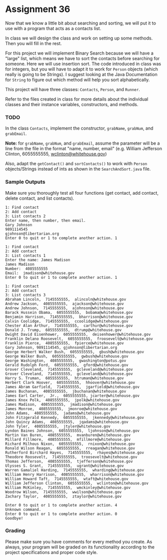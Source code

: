 # Assignment 36

Now that we know a little bit about searching and sorting, we will put it to use with a program that acts as a contacts list.

In class we will design the class and work on setting up some methods. Then you will fill in the rest.

For this project we will implement Binary Search because we will have a "large" list, which means we have to sort the contacts
before searching for someone. Here we will use insertion sort. The code introduced in class was for integers, but you will have to
adapt it to work for `Person` objects (which really is going to be Strings). I suggest looking at the Java Documentation for `String` to
figure out which method will help you sort alphabetically.

This project will have three classes: `Contacts`, `Person`, and `Runner`.

Refer to the files created in class for more details about the individual classes and their instance variables, constructors, and methods.

### TODO

In the class `Contacts`, implement the constructor, `grabName`, `grabNum`, and `grabEmail`.

**Note:** for `grabName`, `grabNum`, and `grabEmail`, assume the parameter will be a line from the file in the format "name, number, email" (e.g. William Jefferson Clinton, 6055555555, wclinton@whitehouse.gov)

Also, adapt the `getContact()` and `sortContacts()` to work with `Person` objects/Strings instead of ints as shown in the `SearchAndSort.java` file.

### Sample Outputs

Make sure you thoroughly test all four functions (get contact, add contact, delete contact, and list contacts).

```
1: Find contact
2: Add contact
3: List contacts 2
Enter name, then number, then email.
Gary Johnson
9891114545
gjohnson@libertarian.org
Enter 0 to quit or 1 to complete another action. 1

1: Find contact
2: Add contact
3: List contacts 1
Enter the name: James Madison
James Madison
Number:  4085555555
Email:  jmadison@whitehouse.gov
Enter 0 to quit or 1 to complete another action. 1

1: Find contact
2: Add contact
3: List contacts 3
Abraham Lincoln,  7145555555,  alincoln@whitehouse.gov
Andrew Jackson,  4085555555,  ajackson@whitehouse.gov
Andrew Johnson,  7145555555,  ajohnson@whitehouse.gov
Barack Hussein Obama,  6055555555,  bobama@whitehouse.gov
Benjamin Harrison,  7145555555,  bharrison@whitehouse.gov
Calvin Coolidge,  7145555555,  ccoolidge@whitehouse.gov
Chester Alan Arthur,  7145555555,  carthur@whitehouse.gov
Donald J. Trump,  6055555555,  dtrump@whitehouse.gov
Dwight David Eisenhower,  6055555555,  deisenhower@whitehouse.gov
Franklin Delano Roosevelt,  6055555555,  froosevelt@whitehouse.gov
Franklin Pierce,  4085555555,  fpierce@whitehouse.gov
Gary Johnson, 9891114545, gjohnson@libertarian.org
George Herbert Walker Bush,  6055555555,  gbush@whitehouse.gov
George Walker Bush,  6055555555,  gwbush@whitehouse.gov
George Washington,  4085555555,  gwashington@potus.gov
Gerald Rudolph Ford,  6055555555,  gford@whitehouse.gov
Grover Cleveland,  7145555555,  gcleveland@whitehouse.gov
Grover Cleveland,  7145555555,  gcleveland@whitehouse.gov
Harry S. Truman,  6055555555,  htruman@whitehouse.gov
Herbert Clark Hoover,  6055555555,  hhoover@whitehouse.gov
James Abram Garfield,  7145555555,  jgarfield@whitehouse.gov
James Buchanan,  4085555555,  jbuchanan@whitehouse.gov
James Earl Carter,  Jr.,  6055555555, jcarter@whitehouse.gov
James Knox Polk,  4085555555,  jpolk@whitehouse.gov
James Madison,  4085555555,  jmadison@whitehouse.gov
James Monroe,  4085555555,  jmonroe@whitehouse.gov
John Adams,  4085555555,  jadams@whitehouse.gov
John Fitzgerald Kennedy,  6055555555,  jkennedy@whitehouse.gov
John Quincy Adams,  4085555555,  jqadams@whitehouse.gov
John Tyler,  4085555555,  jtyler@whitehouse.gov
Lyndon Baines Johnson,  6055555555,  ljohnson@whitehouse.gov
Martin Van Buren,  4085555555,  mvanburen@whitehouse.gov
Millard Fillmore,  4085555555,  mfillmore@whitehouse.gov
Richard Milhous Nixon,  6055555555,  rnixon@whitehouse.gov
Ronald Wilson Reagan,  6055555555,  rreagan@whitehouse.gov
Rutherford Birchard Hayes,  7145555555,  rhayes@whitehouse.gov
Theodore Roosevelt,  7145555555,  troosevelt@whitehouse.gov
Thomas Jefferson,  4085555555,  tjefferson@whitehouse.gov
Ulysses S. Grant,  7145555555,  ugrant@whitehouse.gov
Warren Gamaliel Harding,  7145555555,  wharding@whitehouse.gov
William Henry Harrison,  4085555555,  wharrison@whitehouse.gov
William Howard Taft,  7145555555,  wtaft@whitehouse.gov
William Jefferson Clinton,  6055555555,  wclinton@whitehouse.gov
William McKinley,  7145555555,  wmckinley@whitehouse.gov
Woodrow Wilson,  7145555555,  wwilson@whitehouse.gov
Zachary Taylor,  4085555555,  ztaylor@whitehouse.gov

Enter 0 to quit or 1 to complete another action. 4
Unknown command.
Enter 0 to quit or 1 to complete another action. 0
Goodbye!
```

### Grading

Please make sure you have comments for every method you create. As always, your program will be graded on its functionality according to the project specifications and proper code style.
